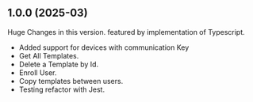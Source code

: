 ## 1.0.0 (2025-03) 
Huge Changes in this version. featured by implementation of Typescript.
-  Added support for devices with communication Key
- Get All Templates.
- Delete a Template by Id.
- Enroll User.
- Copy templates between users.
- Testing refactor with Jest.